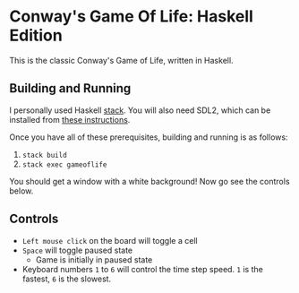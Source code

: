 # Conway's Game Of Life: Haskell Edition

This is the classic Conway's Game of Life, written in Haskell.

## Building and Running

I personally used Haskell [stack](https://docs.haskellstack.org/en/stable/README/).
You will also need SDL2, which can be installed from [these instructions](https://github.com/haskell-game/sdl2/blob/master/README.md).

Once you have all of these prerequisites, building and running is as follows:
1. `stack build`
1. `stack exec gameoflife`

You should get a window with a white background! Now go see the controls below.

## Controls
- `Left mouse click` on the board will toggle a cell
- `Space` will toggle paused state
  - Game is initially in paused state
- Keyboard numbers `1` to `6` will control the time step speed.
`1` is the fastest, `6` is the slowest.
